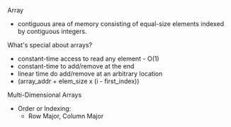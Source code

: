 Array
  - contiguous area of memory consisting of equal-size elements indexed by contiguous integers.

What's special about arrays?
  - constant-time access to read any element - O(1)
  - constant-time to add/remove at the end
  - linear time do add/remove at an arbitrary location
  - (array_addr + elem_size x (i - first_index))

Multi-Dimensional Arrays
  - Order or Indexing:
    - Row Major, Column Major